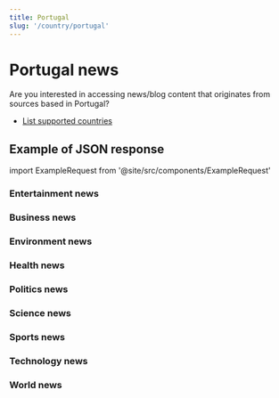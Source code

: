 ```yaml
---
title: Portugal
slug: '/country/portugal'
---
```


# Portugal news

Are you interested in accessing news/blog content that originates from sources based in Portugal?

- [List supported countries](/articles/countries)

## Example of JSON response

import ExampleRequest from '@site/src/components/ExampleRequest'

### Entertainment news
<ExampleRequest url="https://apitube.io/v1/news/articles?limit=2&category=news/Arts_and_Entertainment&country=pt"></ExampleRequest>

### Business news
<ExampleRequest url="https://apitube.io/v1/news/articles?limit=2&category=news/Business&country=pt"></ExampleRequest>

### Environment news
<ExampleRequest url="https://apitube.io/v1/news/articles?limit=2&category=news/Environment&country=pt"></ExampleRequest>

### Health news
<ExampleRequest url="https://apitube.io/v1/news/articles?limit=2&category=news/Health&country=pt"></ExampleRequest>

### Politics news
<ExampleRequest url="https://apitube.io/v1/news/articles?limit=2&category=news/Politics&country=pt"></ExampleRequest>

### Science news
<ExampleRequest url="https://apitube.io/v1/news/articles?limit=2&category=news/Science&country=pt"></ExampleRequest>

### Sports news
<ExampleRequest url="https://apitube.io/v1/news/articles?limit=2&category=news/Sports&country=pt"></ExampleRequest>

### Technology news
<ExampleRequest url="https://apitube.io/v1/news/articles?limit=2&category=news/Technology&country=pt"></ExampleRequest>

### World news
<ExampleRequest url="https://apitube.io/v1/news/articles?limit=2&category=news/World&country=pt"></ExampleRequest>

